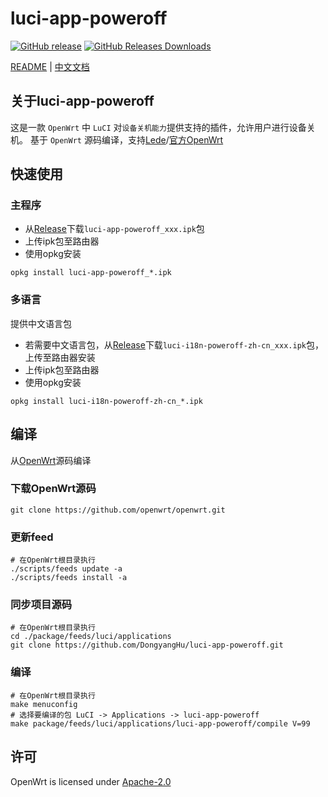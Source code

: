 # luci-app-poweroff
[![GitHub release](https://img.shields.io/github/v/tag/DongyangHu/luci-app-poweroff.svg?label=release)](https://github.com/DongyangHu/luci-app-poweroff/releases)
[![GitHub Releases Downloads](https://img.shields.io/github/downloads/DongyangHu/luci-app-poweroff/total.svg?logo=github)](https://somsubhra.github.io/github-release-stats/?username=DongyangHu&repository=luci-app-poweroff)

[README](README.md) | [中文文档](README_zh.md)

## 关于luci-app-poweroff
这是一款 `OpenWrt` 中 `LuCI` 对`设备关机能力`提供支持的插件，允许用户进行设备关机。
基于 `OpenWrt` 源码编译，支持[Lede](https://github.com/coolsnowwolf/lede)/[官方OpenWrt](https://github.com/openwrt/openwrt)

## 快速使用
### 主程序
- 从[Release](https://github.com/DongyangHu/luci-app-poweroff/releases)下载`luci-app-poweroff_xxx.ipk`包
- 上传ipk包至路由器
- 使用opkg安装
```
opkg install luci-app-poweroff_*.ipk
```

### 多语言
提供中文语言包
- 若需要中文语言包，从[Release](https://github.com/DongyangHu/luci-app-poweroff/releases)下载`luci-i18n-poweroff-zh-cn_xxx.ipk`包，上传至路由器安装
- 上传ipk包至路由器
- 使用opkg安装
```
opkg install luci-i18n-poweroff-zh-cn_*.ipk
```

## 编译
从[OpenWrt](https://github.com/openwrt/openwrt)源码编译
### 下载OpenWrt源码
```
git clone https://github.com/openwrt/openwrt.git
```
### 更新feed
```
# 在OpenWrt根目录执行
./scripts/feeds update -a
./scripts/feeds install -a
```

### 同步项目源码
```
# 在OpenWrt根目录执行
cd ./package/feeds/luci/applications
git clone https://github.com/DongyangHu/luci-app-poweroff.git
```


### 编译
```
# 在OpenWrt根目录执行
make menuconfig
# 选择要编译的包 LuCI -> Applications -> luci-app-poweroff
make package/feeds/luci/applications/luci-app-poweroff/compile V=99
```

## 许可
OpenWrt is licensed under [Apache-2.0](LICENSE)





